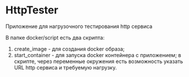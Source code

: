 # HttpTester
Приложение для нагрузочного тестирования http сервиса

В папке docker/script есть два скрипта:
1. create_image - для создания docker образа;
2. start_container - для запуска docker контейнера с приложением; в скрипте, через переменные окружения есть возможность указать URL http сервиса и требуемую
нагрузку.
